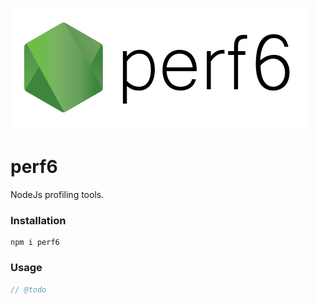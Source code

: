 ![logo.png](logo.png)

# perf6

NodeJs profiling tools.

### Installation

```
npm i perf6
```

### Usage

```ts
// @todo
```
